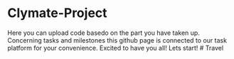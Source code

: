 # Clymate-Project
Here you can upload code basedo on the part you have taken up. Concerning tasks and milestones this github page is connected to our task platform for your convenience.
Excited to have you all! Lets start!
#   T r a v e l  
 